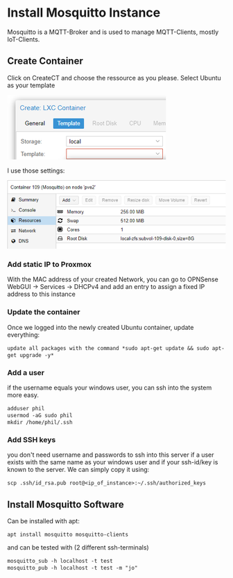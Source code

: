 # Install Mosquitto Instance

Mosquitto is a MQTT-Broker and is used to manage MQTT-Clients, mostly IoT-Clients. 

## Create Container

Click on CreateCT and choose the ressource as you please.
Select Ubuntu as your template

![Wizard](2020-07-17-22-34-06.png)

I use those settings:

![Setup](2020-07-17-23-38-00.png)

### Add static IP to Proxmox

With the MAC address of your created Network, you can go to OPNSense WebGUI -> Services -> DHCPv4 and add an entry to assign a fixed IP address to this instance

### Update the container

Once we logged into the newly created Ubuntu container, update everything:

    update all packages with the command *sudo apt-get update && sudo apt-get upgrade -y* 

### Add a user

if the username equals your windows user, you can ssh into the system more easy.

    adduser phil
    usermod -aG sudo phil 
    mkdir /home/phil/.ssh

### Add SSH keys

you don't need username and passwords to ssh into this server if a user exists with the same name as your windows user and if your ssh-id/key is known to the server. We can simply copy it using:

    scp .ssh/id_rsa.pub root@<ip_of_instance>:~/.ssh/authorized_keys

## Install Mosquitto Software

Can be installed with apt:

    apt install mosquitto mosquitto-clients

and can be tested with (2 different ssh-terminals)

    mosquitto_sub -h localhost -t test 
    mosquitto_pub -h localhost -t test -m "jo"
